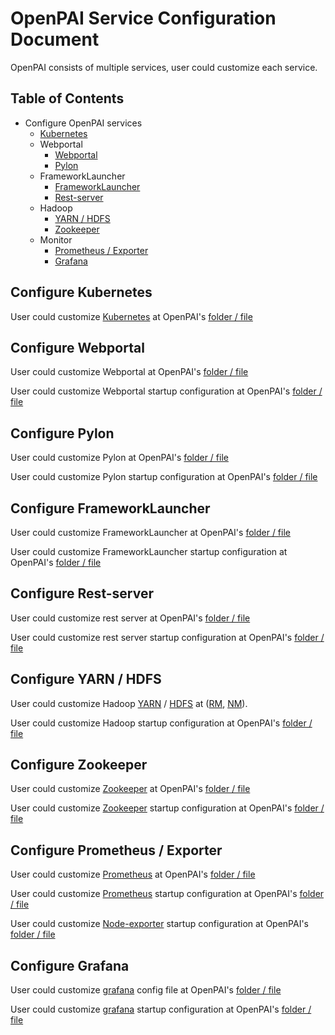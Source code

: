 # OpenPAI Service Configuration Document

OpenPAI consists of multiple services, user could customize each service.

## Table of Contents

- Configure OpenPAI services
    - [Kubernetes](#kubernetes)
    - Webportal
      - [Webportal](#webportal)
      - [Pylon](#pylon)
    - FrameworkLauncher
      - [FrameworkLauncher](#frameworklauncher)
      - [Rest-server](#restserver)
    - Hadoop
      - [YARN / HDFS](#hadoop)
      - [Zookeeper](#zookeeper)
    - Monitor
      - [Prometheus / Exporter](#prometheus) 
      - [Grafana](#grafana)

## Configure Kubernetes <a name="kubernetes"></a>

User could customize [Kubernetes](https://kubernetes.io/) at OpenPAI's [folder / file](../../../deployment/k8sPaiLibrary/template)

## Configure Webportal <a name="webportal"></a>

User could customize Webportal at OpenPAI's [folder / file](../../webportal/README.md#Configuration) 

User could customize Webportal startup configuration at OpenPAI's [folder / file](../bootstrap/webportal/webportal.yaml.template) 

## Configure Pylon <a name="pylon"></a>

User could customize Pylon at OpenPAI's [folder / file](../../pylon/README.md#Configuration) 

User could customize Pylon startup configuration at OpenPAI's [folder / file](../bootstrap/pylon/pylon.yaml.template) 

## Configure FrameworkLauncher <a name="frameworklauncher"></a>

User could customize FrameworkLauncher at OpenPAI's [folder / file](../../frameworklauncher/doc/USERMANUAL.md#Configuration) 

User could customize FrameworkLauncher startup configuration at OpenPAI's [folder / file](../bootstrap/frameworklauncher/frameworklauncher.yaml.template) 

## Configure Rest-server <a name="restserver"></a>

User could customize rest server at OpenPAI's [folder / file](../bootstrap/rest-server/rest-server.yaml.template)

User could customize rest server startup configuration at OpenPAI's [folder / file](../bootstrap) 

## Configure YARN / HDFS <a name="hadoop"></a>

User could customize Hadoop [YARN](https://hadoop.apache.org/docs/current/hadoop-yarn/hadoop-yarn-site/YARN.html) / [HDFS](https://hadoop.apache.org/docs/stable/hadoop-project-dist/hadoop-hdfs/HdfsUserGuide.html) at ([RM](../bootstrap/hadoop-resource-manager/hadoop-resource-manager-configuration), [NM](../bootstrap/hadoop-node-manager/hadoop-node-manager-configuration)).

User could customize Hadoop startup configuration at OpenPAI's [folder / file](../bootstrap) 


## Configure Zookeeper <a name="zookeeper"></a>

User could customize [Zookeeper](https://zookeeper.apache.org/) at OpenPAI's [folder / file](../src/zookeeper/zoo.cfg) 

User could customize [Zookeeper](https://zookeeper.apache.org/) startup configuration at OpenPAI's [folder / file](../bootstrap/zookeeper/zookeeper.yaml.template) 

## Configure Prometheus / Exporter <a name="prometheus"></a>

User could customize [Prometheus](https://prometheus.io/docs/prometheus/latest/configuration/configuration/) at OpenPAI's [folder / file](../bootstrap/prometheus/prometheus-configmap.yaml.template) 

User could customize [Prometheus](https://prometheus.io/docs/prometheus/latest/configuration/configuration/) startup configuration at OpenPAI's [folder / file](../bootstrap/prometheus/prometheus-deployment.yaml.template) 

User could customize [Node-exporter](https://github.com/prometheus/node_exporter) startup configuration at OpenPAI's [folder / file](../bootstrap/prometheus/node-exporter-ds.yaml.template) 

## Configure Grafana <a name="grafana"></a>

User could customize [grafana](http://docs.grafana.org/installation/configuration/) config file at OpenPAI's [folder / file](../src/grafana/grafana_config.sh) 

User could customize [grafana](http://docs.grafana.org/installation/configuration/) startup configuration at OpenPAI's [folder / file](../src/grafana/start_server.sh) 


